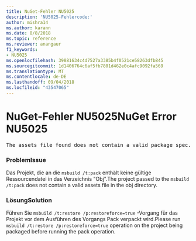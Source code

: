 ```yaml
---
title: NuGet-Fehler NU5025
description: 'NU5025-Fehlercode:'
author: mishra14
ms.author: karann
ms.date: 8/8/2018
ms.topic: reference
ms.reviewer: anangaur
f1_keywords:
- NU5025
ms.openlocfilehash: 39881634c4d7527a3385b4f0521ce58263dfb845
ms.sourcegitcommit: 1d1406764c6af5fb7801d462e0c4afc9092fa569
ms.translationtype: MT
ms.contentlocale: de-DE
ms.lasthandoff: 09/04/2018
ms.locfileid: "43547065"
---
```

# <a name="nuget-error-nu5025"></a><span data-ttu-id="165a1-103">NuGet-Fehler NU5025</span><span class="sxs-lookup"><span data-stu-id="165a1-103">NuGet Error NU5025</span></span>
<pre>The assets file found does not contain a valid package spec. Try restoring the project again. The location of the assets file is F:\project\obj\project.assets.json.</pre>

### <a name="issue"></a><span data-ttu-id="165a1-104">Problem</span><span class="sxs-lookup"><span data-stu-id="165a1-104">Issue</span></span>

<span data-ttu-id="165a1-105">Das Projekt, die an die `msbuild /t:pack` enthält keine gültige Ressourcendatei in das Verzeichnis "Obj".</span><span class="sxs-lookup"><span data-stu-id="165a1-105">The project passed to the `msbuild /t:pack` does not contain a valid assets file in the obj directory.</span></span>


### <a name="solution"></a><span data-ttu-id="165a1-106">Lösung</span><span class="sxs-lookup"><span data-stu-id="165a1-106">Solution</span></span>

<span data-ttu-id="165a1-107">Führen Sie `msbuild /t:restore /p:restoreforce=true` -Vorgang für das Projekt vor dem Ausführen des Vorgangs Pack verpackt wird.</span><span class="sxs-lookup"><span data-stu-id="165a1-107">Please run `msbuild /t:restore /p:restoreforce=true` operation on the project being packaged before running the pack operation.</span></span>

